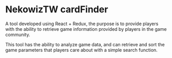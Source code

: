 # NekowizTW cardFinder

A tool developed using React + Redux, the purpose is to provide players with the ability to retrieve game information provided by players in the game community.

This tool has the ability to analyze game data, and can retrieve and sort the game parameters that players care about with a simple search function.